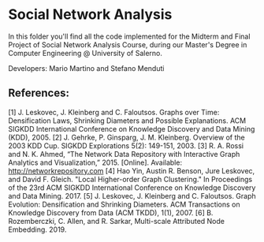 # Social Network Analysis

In this folder you'll find all the code implemented for the Midterm and Final Project of Social Network Analysis Course, during our Master's Degree in Computer Engineering @ University of Salerno.

Developers: Mario Martino and Stefano Menduti

## References:
[1] J. Leskovec, J. Kleinberg and C. Faloutsos. Graphs over Time: Densification Laws, Shrinking Diameters and Possible Explanations. ACM SIGKDD International Conference on Knowledge Discovery and Data Mining (KDD), 2005.
[2] J. Gehrke, P. Ginsparg, J. M. Kleinberg. Overview of the 2003 KDD Cup. SIGKDD Explorations 5(2): 149-151, 2003.
[3] R. A. Rossi and N. K. Ahmed, “The Network Data Repository with Interactive Graph Analytics and Visualization,” 2015. [Online]. Available: http://networkrepository.com
[4] Hao Yin, Austin R. Benson, Jure Leskovec, and David F. Gleich. "Local Higher-order Graph Clustering." In Proceedings of the 23rd ACM SIGKDD International Conference on Knowledge Discovery and Data Mining. 2017.
[5] J. Leskovec, J. Kleinberg and C. Faloutsos. Graph Evolution: Densification and Shrinking Diameters. ACM Transactions on Knowledge Discovery from Data (ACM TKDD), 1(1), 2007.
[6] B. Rozemberczki, C. Allen, and R. Sarkar, Multi-scale Attributed Node Embedding. 2019.
